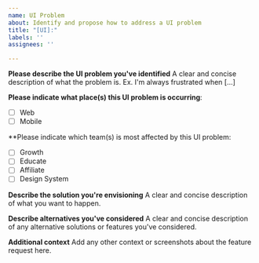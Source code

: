 ```yaml
---
name: UI Problem
about: Identify and propose how to address a UI problem
title: "[UI]:"
labels: ''
assignees: ''

---
```


**Please describe the UI problem you've identified**
A clear and concise description of what the problem is. Ex. I'm always frustrated when [...]

**Please indicate what place(s) this UI problem is occurring**:
- [ ] Web
- [ ] Mobile

**Please indicate which team(s) is most affected by this UI problem:
- [ ] Growth
- [ ] Educate
- [ ] Affiliate
- [ ] Design System

**Describe the solution you're envisioning**
A clear and concise description of what you want to happen.

**Describe alternatives you've considered**
A clear and concise description of any alternative solutions or features you've considered.

**Additional context**
Add any other context or screenshots about the feature request here.
